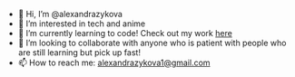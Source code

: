 - 👋 Hi, I’m @alexandrazykova
- 👀 I’m interested in tech and anime
- 🌱 I’m currently learning to code! Check out my work [here](https://alexandrazykova.github.io/professional-portfolio/)
- 💞️ I’m looking to collaborate with anyone who is patient with people who are still learning but pick up fast!
- 📫 How to reach me: alexandrazykova1@gmail.com

<!---
alexandrazykova/alexandrazykova is a ✨ special ✨ repository because its `README.md` (this file) appears on your GitHub profile.
You can click the Preview link to take a look at your changes.
--->
